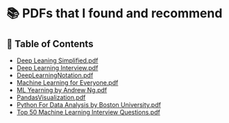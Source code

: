 

<!--Index-->
# 📚 PDFs that I found and recommend

## 📂 Table of Contents

- [Deep Leaning Simplified.pdf](Deep%20Leaning%20Simplified.pdf)
- [Deep Learning Interview.pdf](Deep%20Learning%20Interview.pdf)
- [DeepLearningNotation.pdf](DeepLearningNotation.pdf)
- [Machine Learning for Everyone.pdf](Machine%20Learning%20for%20Everyone.pdf)
- [ML Yearning by Andrew Ng.pdf](ML%20Yearning%20by%20Andrew%20Ng.pdf)
- [PandasVisualization.pdf](PandasVisualization.pdf)
- [Python For Data Analysis by Boston University.pdf](Python%20For%20Data%20Analysis%20by%20Boston%20University.pdf)
- [Top 50 Machine Learning Interview Questions.pdf](Top%2050%20Machine%20Learning%20Interview%20Questions.pdf)

<!--Index-->
